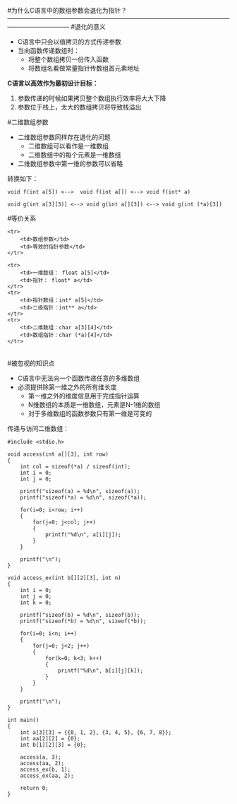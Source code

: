 #为什么C语言中的数组参数会退化为指针？
——————————————————————————————————————————————
#退化的意义
* C语言中只会以值拷贝的方式传递参数
* 当向函数传递数组时：
	* 将整个数组拷贝一份传入函数 
	* 将数组名看做常量指针传数组首元素地址

__C语言以高效作为最初设计目标：__   

1. 参数传递的时候如果拷贝整个数组执行效率将大大下降
2. 参数位于栈上，太大的数组拷贝将导致栈溢出


#二维数组参数
* 二维数组参数同样存在退化的问题
	* 二维数组可以看作是一维数组
	* 二维数组中的每个元素是一维数组
* 二维数组参数中第一维的参数可以省略  

转换如下：

	void f(int a[5]) <-->  void f(int a[]) <--> void f(int* a)

	void g(int a[3][3)] <--> void g(int a[][3]) <--> void g(int (*a)[3])

#等价关系

<table>

	<tr>
		<td>数组参数</td>
		<td>等效的指针参数</td>
	</tr>

	<tr>
		<td>一维数组： float a[5]</td>
		<td>指针： float* a</td>
	</tr>
	<tr>
		<td>指针数组：int* a[5]</td>
		<td>二级指针：int** a</td>
	</tr>
	<tr>
		<td>二维数组：char a[3][4]</td>
		<td>数组指针：char (*a)[4]</td>
	</tr>
</table>

#被忽视的知识点
* C语言中无法向一个函数传递任意的多维数组
* 必须提供除第一维之外的所有维长度
	* 第一维之外的维度信息用于完成指针运算
	* N维数组的本质是一维数组，元素是N-1维的数组
	* 对于多维数组的函数参数只有第一维是可变的

传递与访问二维数组：

	#include <stdio.h>
	
	void access(int a[][3], int row)
	{
	    int col = sizeof(*a) / sizeof(int);
	    int i = 0;
	    int j = 0;
	    
	    printf("sizeof(a) = %d\n", sizeof(a));
	    printf("sizeof(*a) = %d\n", sizeof(*a));
	    
	    for(i=0; i<row; i++)
	    {
	        for(j=0; j<col; j++)
	        {
	            printf("%d\n", a[i][j]);
	        }
	    }
	    
	    printf("\n");
	}
	
	void access_ex(int b[][2][3], int n)
	{
	    int i = 0;
	    int j = 0;
	    int k = 0;
	    
	    printf("sizeof(b) = %d\n", sizeof(b));
	    printf("sizeof(*b) = %d\n", sizeof(*b));
	    
	    for(i=0; i<n; i++)
	    {
	        for(j=0; j<2; j++)
	        {
	            for(k=0; k<3; k++)
	            {
	                printf("%d\n", b[i][j][k]);
	            }
	        }
	    }
	    
	    printf("\n");
	}
	
	int main()
	{
	    int a[3][3] = {{0, 1, 2}, {3, 4, 5}, {6, 7, 8}};
	    int aa[2][2] = {0};
	    int b[1][2][3] = {0};
	    
	    access(a, 3);
	    access(aa, 2);
	    access_ex(b, 1);
	    access_ex(aa, 2);
	    
	    return 0;
	}


